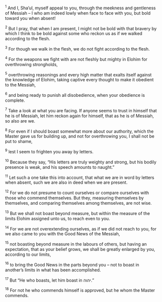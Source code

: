 <sup>1</sup> And I, Sha’ul, myself appeal to you, through the meekness and gentleness of Messiah – I who am indeed lowly when face to face with you, but bold toward you when absent!

<sup>2</sup> But I pray, that when I am present, I might not be bold with that bravery by which I think to be bold against some who reckon us as if we walked according to the flesh.

<sup>3</sup> For though we walk in the flesh, we do not fight according to the flesh.

<sup>4</sup> For the weapons we fight with are not fleshly but mighty in Elohim for overthrowing strongholds,

<sup>5</sup> overthrowing reasonings and every high matter that exalts itself against the knowledge of Elohim, taking captive every thought to make it obedient to the Messiah,

<sup>6</sup> and being ready to punish all disobedience, when your obedience is complete.

<sup>7</sup> Take a look at what you are facing. If anyone seems to trust in himself that he is of Messiah, let him reckon again for himself, that as he is of Messiah, so also are we.

<sup>8</sup> For even if I should boast somewhat more about our authority, which the Master gave us for building up, and not for overthrowing you, I shall not be put to shame,

<sup>9</sup> lest I seem to frighten you away by letters.

<sup>10</sup> Because they say, “His letters are truly weighty and strong, but his bodily presence is weak, and his speech amounts to naught.”

<sup>11</sup> Let such a one take this into account, that what we are in word by letters when absent, such we are also in deed when we are present.

<sup>12</sup> For we do not presume to count ourselves or compare ourselves with those who commend themselves. But they, measuring themselves by themselves, and comparing themselves among themselves, are not wise.

<sup>13</sup> But we shall not boast beyond measure, but within the measure of the limits Elohim assigned unto us, to reach even to you.

<sup>14</sup> For we are not overextending ourselves, as if we did not reach to you, for we also came to you with the Good News of the Messiah,

<sup>15</sup> not boasting beyond measure in the labours of others, but having an expectation, that as your belief grows, we shall be greatly enlarged by you, according to our limits,

<sup>16</sup> to bring the Good News in the parts beyond you – not to boast in another’s limits in what has been accomplished.

<sup>17</sup> But “He who boasts, let him boast in יהוה.”

<sup>18</sup> For not he who commends himself is approved, but he whom the Master commends.

